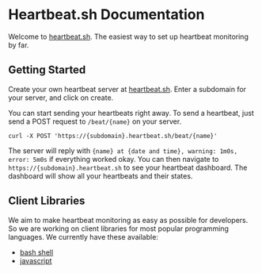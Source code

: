 # Heartbeat.sh Documentation
Welcome to [heartbeat.sh](https://heartbeat.sh). The easiest way to set up heartbeat monitoring by far.

## Getting Started
Create your own heartbeat server at [heartbeat.sh](https://heartbeat.sh). Enter a subdomain for your server, and click on create.

You can start sending your heartbeats right away. To send a heartbeat, just send a POST request to `/beat/{name}` on your server.
```
curl -X POST 'https://{subdomain}.heartbeat.sh/beat/{name}'
```
The server will reply with `{name} at {date and time}, warning: 1m0s, error: 5m0s` if everything worked okay. You can then navigate to `https://{subdomain}.heartbeat.sh` to see your heartbeat dashboard. The dashboard will show all your heartbeats and their states.
 
 ## Client Libraries
 
 We aim to make heartbeat monitoring as easy as possible for developers. So we are working on client libraries for most popular programming languages. We currently have these available:

- [bash shell](https://github.com/heartbeat-sh/heartbeat.sh)
- [javascript](https://www.npmjs.com/package/heartbeat.sh)
